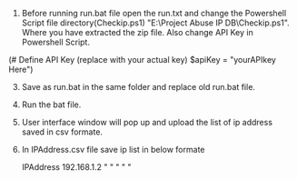 1.  Before running run.bat file open the run.txt and change the Powershell Script file directory(Checkip.ps1) 
"E:\Project Abuse IP DB\Checkip.ps1". Where you have extracted the zip file.  Also change API Key in Powershell Script.

(# Define API Key (replace with your actual key)
  $apiKey = "yourAPIkey Here")

3. Save as run.bat in the same folder and replace old run.bat file.

4. Run the bat file. 

5. User interface window will pop up and upload the list of ip address saved in csv formate.

6. In IPAddress.csv file save ip list in below formate
    
   IPAddress
   192.168.1.2
   "
   "
   "
   " 
   "

